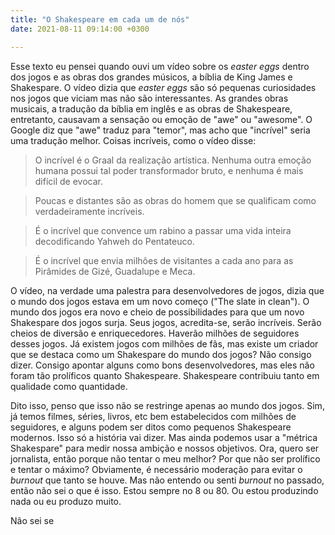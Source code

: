 ```yaml
---
title: "O Shakespeare em cada um de nós"
date: 2021-08-11 09:14:00 +0300

---
```


Esse texto eu pensei quando ouvi um vídeo sobre os *easter eggs* dentro dos jogos e as obras dos grandes músicos, a bíblia de King James e Shakespare. O vídeo dizia que *easter eggs* são só pequenas curiosidades nos jogos que viciam mas não são interessantes. As grandes obras musicais, a tradução da bíblia em inglês e as obras de Shakespeare, entretanto, causavam a sensação ou emoção de "awe" ou "awesome". O Google diz que "awe" traduz para "temor", mas acho que "incrível" seria uma tradução melhor. Coisas incríveis, como o vídeo disse:

> O incrível é o Graal da realização artística. Nenhuma outra emoção humana possui tal poder transformador bruto, e nenhuma é mais difícil de evocar.

> Poucas e distantes são as obras do homem que se qualificam como verdadeiramente incríveis.

> É o incrível que convence um rabino a passar uma vida inteira decodificando Yahweh do Pentateuco.

> É o incrível que envia milhões de visitantes a cada ano para as Pirâmides de Gizé, Guadalupe e Meca.

O vídeo, na verdade uma palestra para desenvolvedores de jogos, dizia que o mundo dos jogos estava em um novo começo ("The slate in clean"). O mundo dos jogos era novo e cheio de possibilidades para que um novo Shakespare dos jogos surja. Seus jogos, acredita-se, serão incríveis. Serão cheios de diversão e enriquecedores. Haverão milhões de seguidores desses jogos. Já existem jogos com milhões de fãs, mas existe um criador que se destaca como um Shakespare do mundo dos jogos? Não consigo dizer. Consigo apontar alguns como bons desenvolvedores, mas eles não foram tão prolíficos quanto Shakespeare. Shakespeare contribuiu tanto em qualidade como quantidade.

Dito isso, penso que isso não se restringe apenas ao mundo dos jogos. Sim, já temos filmes, séries, livros, etc bem estabelecidos com milhões de seguidores, e alguns podem ser ditos como pequenos Shakespeare modernos. Isso só a história vai dizer. Mas ainda podemos usar a "métrica Shakespare" para medir nossa ambição e nossos objetivos. Ora, quero ser jornalista, então porque não tentar o meu melhor? Por que não ser prolífico e tentar o máximo? Obviamente, é necessário moderação para evitar o *burnout* que tanto se houve. Mas não entendo ou senti *burnout* no passado, então não sei o que é isso. Estou sempre no 8 ou 80. Ou estou produzindo nada ou eu produzo muito.

Não sei se 